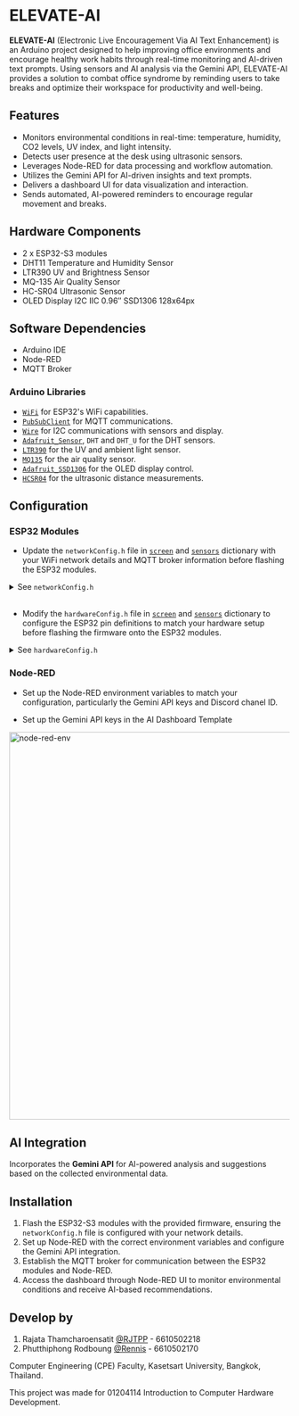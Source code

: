 # ELEVATE-AI

**ELEVATE-AI** (Electronic Live Encouragement Via AI Text Enhancement) is an Arduino project designed to help improving office environments and encourage healthy work habits through real-time monitoring and AI-driven text prompts. Using sensors and AI analysis via the Gemini API, ELEVATE-AI provides a solution to combat office syndrome by reminding users to take breaks and optimize their workspace for productivity and well-being.

## Features

- Monitors environmental conditions in real-time: temperature, humidity, CO2 levels, UV index, and light intensity.
- Detects user presence at the desk using ultrasonic sensors.
- Leverages Node-RED for data processing and workflow automation.
- Utilizes the Gemini API for AI-driven insights and text prompts.
- Delivers a dashboard UI for data visualization and interaction.
- Sends automated, AI-powered reminders to encourage regular movement and breaks.

## Hardware Components

- 2 x ESP32-S3 modules
- DHT11 Temperature and Humidity Sensor
- LTR390 UV and Brightness Sensor
- MQ-135 Air Quality Sensor
- HC-SR04 Ultrasonic Sensor
- OLED Display I2C IIC 0.96″ SSD1306 128x64px

## Software Dependencies

- Arduino IDE
- Node-RED
- MQTT Broker

### Arduino Libraries

- [`WiFi`](https://github.com/arduino-libraries/WiFi) for ESP32's WiFi capabilities.
- [`PubSubClient`](https://github.com/knolleary/pubsubclient) for MQTT communications.
- [`Wire`](https://www.arduino.cc/reference/en/language/functions/communication/wire/) for I2C communications with sensors and display.
- [`Adafruit_Sensor`](https://github.com/adafruit/Adafruit_Sensor), `DHT` and `DHT_U` for the DHT sensors.
- [`LTR390`](https://github.com/levkovigor/LTR390) for the UV and ambient light sensor.
- [`MQ135`](https://github.com/NuclearPhoenixx/MQ135) for the air quality sensor.
- [`Adafruit_SSD1306`](https://github.com/adafruit/Adafruit_SSD1306) for the OLED display control.
- [`HCSR04`](https://github.com/gamegine/HCSR04-ultrasonic-sensor-lib) for the ultrasonic distance measurements.

## Configuration

### ESP32 Modules

- Update the `networkConfig.h` file in [`screen`](screen/networkConfig.h) and [`sensors`](/sensors/networkConfig.h) dictionary with your WiFi network details and MQTT broker information before flashing the ESP32 modules.

<details>

<summary>See <code>networkConfig.h</code></summary>

```c
#define WIFI_SSID    "<WIFI_SSID>"    // Config here
#define WIFI_PASS    "<WIFI_PASS>"    // Config here
#define MQTT_BROKER  "<MQTT_BROKER>"  // Config here
#define MQTT_USER    "<MQTT_USER>"    // Config here
#define MQTT_PASS    "<MQTT_PASS>"    // Config here


#define TOPIC_PREFIX "<TOPIC_PREFIX>" // Config here
#define TOPIC_DATA_PREFIX TOPIC_PREFIX "/sensors"

#define TOPIC_TEMPERATURE TOPIC_DATA_PREFIX "/temperature"
#define TOPIC_HUMIDITY TOPIC_DATA_PREFIX "/humidity"
#define TOPIC_AIR TOPIC_DATA_PREFIX "/air_quality"
#define TOPIC_UV TOPIC_DATA_PREFIX "/uv"
#define TOPIC_LIGHT TOPIC_DATA_PREFIX "/light"
#define TOPIC_JSON TOPIC_DATA_PREFIX "/json"

#define TOPIC_SITTING_PREFIX TOPIC_PREFIX "/sitting"
#define TOPIC_IS_SITTING TOPIC_SITTING_PREFIX "/is_sitting"
#define TOPIC_SITTING_DISTANCE TOPIC_SITTING_PREFIX "/distance"
#define TOPIC_SITTING_TIME TOPIC_SITTING_PREFIX "/time"
#define TOPIC_SITTING_JSON TOPIC_SITTING_PREFIX "/json"
#define TOPIC_SITTING_RESET TOPIC_SITTING_PREFIX "/reset"

#define TOPIC_TIME TOPIC_PREFIX "/time"


#define TOPIC_AI TOPIC_PREFIX "/ai/auto"

#define TOPIC_DEBUG TOPIC_PREFIX "/debug/data"
```

</details>

<br>

- Modify the `hardwareConfig.h` file in [`screen`](screen/hardwareConfig.h) and [`sensors`](sensors/hardwareConfig.h) dictionary to configure the ESP32 pin definitions to match your hardware setup before flashing the firmware onto the ESP32 modules.

<details>

<summary>See <code>hardwareConfig.h</code></summary>

<br>

```c
// screen/hardwareConfig.h

#define SCREEN_WIDTH 128
#define SCREEN_HEIGHT 64
#define REFRESH_DELAY 16

#define OLED_SCL_PIN 47
#define OLED_SDA_PIN 48

#define US_ECHO_PIN 4
#define US_TRIGGER_PIN 5

#define LED_RED_PIN 42
#define LED_YELLOW_PIN 41
#define LED_GREEN_PIN 40
#define SWITCH_PIN 2
```

```c
// sensors/hardwareConfig.h

#define LTR390_I2C_ADDRESS 0x53
#define LTR_SDA_PIN 21
#define LTR_SCL_PIN 20

#define MQ135_DO_PIN 13
#define MQ135_AO_PIN 14

#define DHTPIN 15
#define DHTTYPE DHT11

#define LED_RED_PIN 42
#define LED_YELLOW_PIN 41
#define LED_GREEN_PIN 40
#define SWITCH_PIN 2
```

</details>

### Node-RED

- Set up the Node-RED environment variables to match your configuration, particularly the Gemini API keys and Discord chanel ID.

- Set up the Gemini API keys in the AI Dashboard Template

<img width="695" alt="node-red-env" src="https://github.com/RJTPP/elevate-ai-public/assets/97868966/439054ae-e11f-410c-9722-cbed81b72752">


## AI Integration

Incorporates the **Gemini API** for AI-powered analysis and suggestions based on the collected environmental data.

## Installation

1. Flash the ESP32-S3 modules with the provided firmware, ensuring the `networkConfig.h` file is configured with your network details.
2. Set up Node-RED with the correct environment variables and configure the Gemini API integration.
3. Establish the MQTT broker for communication between the ESP32 modules and Node-RED.
4. Access the dashboard through Node-RED UI to monitor environmental conditions and receive AI-based recommendations.

## Develop by

1. Rajata Thamcharoensatit [@RJTPP](https://github.com/RJTPP) - 6610502218
2. Phutthiphong Rodboung [@Rennis](https://github.com/PRennis) - 6610502170

Computer Engineering (CPE) Faculty, Kasetsart University, Bangkok, Thailand. 

This project was made for 01204114 Introduction to Computer Hardware Development.
